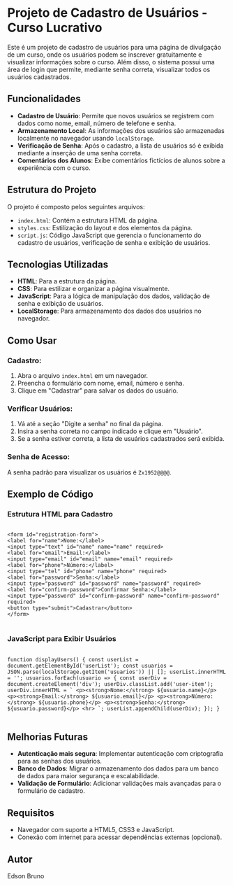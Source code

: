 <!DOCTYPE html>
<html lang="pt-br">
<head>
<meta charset="UTF-8">
<meta name="viewport" content="width=device-width, initial-scale=1.0">
<title>Projeto de Cadastro de Usuários - Curso Lucrativo</title>
</head>
<body>
<h1>Projeto de Cadastro de Usuários - Curso Lucrativo</h1>
<p>Este é um projeto de cadastro de usuários para uma página de divulgação de um curso, onde os usuários podem se inscrever gratuitamente e visualizar informações sobre o curso. Além disso, o sistema possui uma área de login que permite, mediante senha correta, visualizar todos os usuários cadastrados.</p>
<h2>Funcionalidades</h2>
<ul>
<li><strong>Cadastro de Usuário</strong>: Permite que novos usuários se registrem com dados como nome, email, número de telefone e senha.</li>
<li><strong>Armazenamento Local</strong>: As informações dos usuários são armazenadas localmente no navegador usando <code>localStorage</code>.</li>
<li><strong>Verificação de Senha</strong>: Após o cadastro, a lista de usuários só é exibida mediante a inserção de uma senha correta.</li>
<li><strong>Comentários dos Alunos</strong>: Exibe comentários fictícios de alunos sobre a experiência com o curso.</li>
</ul>
<h2>Estrutura do Projeto</h2>
<p>O projeto é composto pelos seguintes arquivos:</p>
<ul>
<li><code>index.html</code>: Contém a estrutura HTML da página.</li>
<li><code>styles.css</code>: Estilização do layout e dos elementos da página.</li>
<li><code>script.js</code>: Código JavaScript que gerencia o funcionamento do cadastro de usuários, verificação de senha e exibição de usuários.</li>
</ul>
<h2>Tecnologias Utilizadas</h2>
<ul>
<li><strong>HTML</strong>: Para a estrutura da página.</li>
<li><strong>CSS</strong>: Para estilizar e organizar a página visualmente.</li>
<li><strong>JavaScript</strong>: Para a lógica de manipulação dos dados, validação de senha e exibição de usuários.</li>
<li><strong>LocalStorage</strong>: Para armazenamento dos dados dos usuários no navegador.</li>
</ul>
<h2>Como Usar</h2>
<h3>Cadastro:</h3>
<ol>
<li>Abra o arquivo <code>index.html</code> em um navegador.</li>
<li>Preencha o formulário com nome, email, número e senha.</li>
<li>Clique em "Cadastrar" para salvar os dados do usuário.</li>
</ol>
<h3>Verificar Usuários:</h3>
<ol>
<li>Vá até a seção "Digite a senha" no final da página.</li>
<li>Insira a senha correta no campo indicado e clique em "Usuário".</li>
<li>Se a senha estiver correta, a lista de usuários cadastrados será exibida.</li>
</ol>
<h3>Senha de Acesso:</h3>
<p>A senha padrão para visualizar os usuários é <code>Zx1952@@@@</code>.</p>
<h2>Exemplo de Código</h2>
<h3>Estrutura HTML para Cadastro</h3>
<pre>
<code>
&lt;form id="registration-form"&gt;
&lt;label for="name"&gt;Nome:&lt;/label&gt;
&lt;input type="text" id="name" name="name" required&gt;
&lt;label for="email"&gt;Email:&lt;/label&gt;
&lt;input type="email" id="email" name="email" required&gt;
&lt;label for="phone"&gt;Número:&lt;/label&gt;
&lt;input type="tel" id="phone" name="phone" required&gt;
&lt;label for="password"&gt;Senha:&lt;/label&gt;
&lt;input type="password" id="password" name="password" required&gt;
&lt;label for="confirm-password"&gt;Confirmar Senha:&lt;/label&gt;
&lt;input type="password" id="confirm-password" name="confirm-password" required&gt;
&lt;button type="submit"&gt;Cadastrar&lt;/button&gt;
&lt;/form&gt;
</code>
</pre>
<h3>JavaScript para Exibir Usuários</h3>
<pre>
<code>
function displayUsers() { const userList = document.getElementById('userList'); const usuarios = JSON.parse(localStorage.getItem('usuarios')) || []; userList.innerHTML = ''; usuarios.forEach(usuario =&gt; { const userDiv = document.createElement('div'); userDiv.classList.add('user-item'); userDiv.innerHTML = ` &lt;p&gt;&lt;strong&gt;Nome:&lt;/strong&gt; ${usuario.name}&lt;/p&gt; &lt;p&gt;&lt;strong&gt;Email:&lt;/strong&gt; ${usuario.email}&lt;/p&gt; &lt;p&gt;&lt;strong&gt;Número:&lt;/strong&gt; ${usuario.phone}&lt;/p&gt; &lt;p&gt;&lt;strong&gt;Senha:&lt;/strong&gt; ${usuario.password}&lt;/p&gt; &lt;hr&gt; `; userList.appendChild(userDiv); }); }
</code>
</pre>
<h2>Melhorias Futuras</h2>
<ul>
<li><strong>Autenticação mais segura</strong>: Implementar autenticação com criptografia para as senhas dos usuários.</li>
<li><strong>Banco de Dados</strong>: Migrar o armazenamento dos dados para um banco de dados para maior segurança e escalabilidade.</li>
<li><strong>Validação de Formulário</strong>: Adicionar validações mais avançadas para o formulário de cadastro.</li>
</ul>
<h2>Requisitos</h2>
<ul>
<li>Navegador com suporte a HTML5, CSS3 e JavaScript.</li>
<li>Conexão com internet para acessar dependências externas (opcional).</li>
</ul>
<h2>Autor</h2>
<p>Edson Bruno</p>
</body>
</html>
